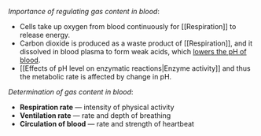 *Importance of regulating gas content in blood*:
- Cells take up oxygen from blood continuously for [[Respiration]] to release energy.
- Carbon dioxide is produced as a waste product of [[Respiration]], and it dissolved in blood plasma to form weak acids, which <u>lowers the pH of blood</u>.
- [[Effects of pH level on enzymatic reactions|Enzyme activity]] and thus the metabolic rate is affected by change in pH.

*Determination of gas content in blood*:
- **Respiration rate** — intensity of physical activity
- **Ventilation rate** — rate and depth of breathing
- **Circulation of blood** — rate and strength of heartbeat
